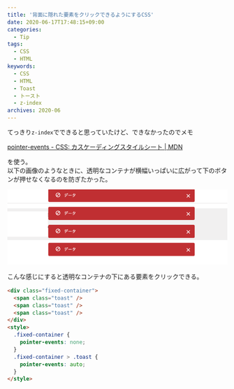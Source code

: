 ```yaml
---
title: '背面に隠れた要素をクリックできるようにするCSS'
date: 2020-06-17T17:48:15+09:00
categories:
  - Tip
tags:
  - CSS
  - HTML
keywords:
  - CSS
  - HTML
  - Toast
  - トースト
  - z-index
archives: 2020-06
---
```


てっきり`z-index`でできると思っていたけど、できなかったのでメモ

[pointer-events - CSS: カスケーディングスタイルシート | MDN](https://developer.mozilla.org/ja/docs/Web/CSS/pointer-events)

を使う。  
以下の画像のようなときに、透明なコンテナが横幅いっぱいに広がって下のボタンが押せなくなるのを防ぎたかった。

![需要ある時の例](image/2020-06-17-17-52-43.png)

こんな感じにすると透明なコンテナの下にある要素をクリックできる。

```html
<div class="fixed-container">
  <span class="toast" />
  <span class="toast" />
  <span class="toast" />
</div>
<style>
  .fixed-container {
    pointer-events: none;
  }
  .fixed-container > .toast {
    pointer-events: auto;
  }
</style>
```
